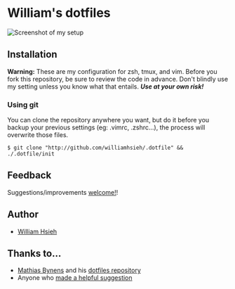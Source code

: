 # William's dotfiles
![Screenshot of my setup](https://raw.githubusercontent.com/WilliamHsieh/.dotfile/master/pic.png?token=AWIZPTai5AQxo4AEYrKoArGOwTdQ7imSks5bZI-RwA%3D%3D)

## Installation
**Warning:** These are my configuration for zsh, tmux, and vim. Before you fork this repository, be sure to review the code in advance. Don't blindly use my setting unless you know what that entails. ___Use at your own risk!___

### Using git
You can clone the repository anywhere you want, but do it before you backup your previous settings (eg: .vimrc, .zshrc...), the process will overwrite those files.

```
$ git clone "http://github.com/williamhsieh/.dotfile" && ./.dotfile/init
```

## Feedback

Suggestions/improvements [welcome!](https://github.com/WilliamHsieh/.dotfile/issues)!

## Author
* [William Hsieh](https://github.com/williamhsieh/) 

## Thanks to…

* [Mathias Bynens](https://mathiasbynens.be/) and his [dotfiles repository](https://github.com/mathiasbynens/dotfiles/)
* Anyone who  [made a helpful suggestion](https://github.com/mathiasbynens/dotfiles/issues)

